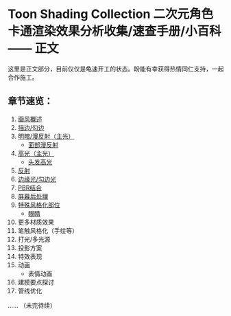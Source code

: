 # Toon Shading Collection 二次元角色卡通渲染效果分析收集/速查手册/小百科 —— 正文


这里是正文部分，目前仅仅是龟速开工的状态。盼能有幸获得热情同仁支持，一起合作施工。



## 章节速览：

1. [画风概述](/01_ArtStyles画风概述.md)
2. [描边/勾边](/02_Outline描边篇.md)
3. [明暗/漫反射（主光）](/03_DirectDiffuse漫反射篇.md)
   - [面部漫反射](/03a_DirectDiffuseOnFace面部漫反射篇.md)
4. [高光（主光）](/04_DirectSpecular高光篇.md)
   - [头发高光](/04a_DirectSpecularOnHair头发高光篇.md)
5. [反射](/05_IndirectReflection反射篇.md)
6. [边缘光/勾边光](/06_Rim边缘光篇.md)
7. [PBR结合](/07_PBRIntegration结合PBR篇.md)
8. [屏幕后处理](/08_PostProcessing后处理篇.md)
9. [特殊风格化部位](/09_StylizedBodyParts风格化部位篇.md)
   - [眼睛](/09a_Eye眼睛篇.md)
10. 更多材质效果
11. 笔触风格化（手绘等）
12. 打光/多光源
13. 投影方案
14. 特效表现
15. 动画
    - 表情动画
16. 建模要点探讨
17. 管线优化

…… （未完待续）




